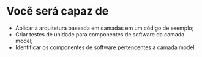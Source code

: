 # Você será capaz de

- Aplicar a arquitetura baseada em camadas em um código de exemplo;
- Criar testes de unidade para componentes de software da camada model;
- Identificar os componentes de software pertencentes a camada model.
